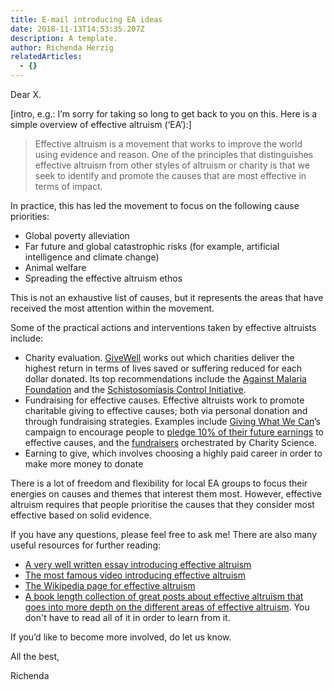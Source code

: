 ```yaml
---
title: E-mail introducing EA ideas
date: 2018-11-13T14:53:35.207Z
description: A template.
author: Richenda Herzig
relatedArticles:
  - {}
---
```

Dear X.

\[intro, e.g.: I’m sorry for taking so long to get back to you on this. Here is a simple overview of effective altruism (‘EA’):]

> Effective altruism is a movement that works to improve the world using evidence and reason. One of the principles that distinguishes effective altruism from other styles of altruism or charity is that we seek to identify and promote the causes that are most effective in terms of impact.

In practice, this has led the movement to focus on the following cause priorities:

* Global poverty alleviation
* Far future and global catastrophic risks (for example, artificial intelligence and climate change)
* Animal welfare
* Spreading the effective altruism ethos



This is not an exhaustive list of causes, but it represents the areas that have received the most attention within the movement.

Some of the practical actions and interventions taken by effective altruists include:

* Charity evaluation. [GiveWell](http://www.givewell.org/) works out which charities deliver the highest return in terms of lives saved or suffering reduced for each dollar donated. Its top recommendations include the [Against Malaria Foundation](https://www.againstmalaria.com/) and the [Schistosomiasis Control Initiative](http://www3.imperial.ac.uk/schisto).
* Fundraising for effective causes. Effective altruists work to promote charitable giving to effective causes; both via personal donation and through fundraising strategies. Examples include [Giving What We Can](https://www.givingwhatwecan.org/)’s campaign to encourage people to [pledge 10% of their future earnings](https://www.givingwhatwecan.org/pledge/) to effective causes, and the [fundraisers](http://www.charityscience.com/take-action.html) orchestrated by Charity Science.
* Earning to give, which involves choosing a highly paid career in order to make more money to donate



There is a lot of freedom and flexibility for local EA groups to focus their energies on causes and themes that interest them most. However, effective altruism requires that people prioritise the causes that they consider most effective based on solid evidence.



If you have any questions, please feel free to ask me! There are also many useful resources for further reading:

* [A very well written essay introducing effective altruism](http://www.effective-altruism.com/ea/5e/efficient_charity_do_unto_others/)
* [The most famous video introducing effective altruism](https://www.youtube.com/watch?v=Diuv3XZQXyc)
* [The Wikipedia page for effective altruism](https://en.wikipedia.org/wiki/Effective_altruism) 
* [A book length collection of great posts about effective altruism that goes into more depth on the different areas of effective altruism](https://www.effectivealtruism.org/handbook/). You don't have to read all of it in order to learn from it.

If you’d like to become more involved, do let us know.



All the best,

Richenda
